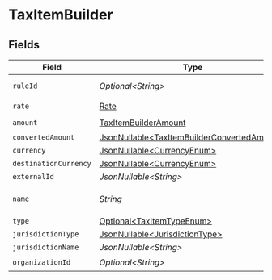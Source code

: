 # TaxItemBuilder


## Fields

| Field                                                                                                    | Type                                                                                                     | Required                                                                                                 | Description                                                                                              |
| -------------------------------------------------------------------------------------------------------- | -------------------------------------------------------------------------------------------------------- | -------------------------------------------------------------------------------------------------------- | -------------------------------------------------------------------------------------------------------- |
| `ruleId`                                                                                                 | *Optional\<String>*                                                                                      | :heavy_minus_sign:                                                                                       | The rule ID of the tax item                                                                              |
| `rate`                                                                                                   | [Rate](../../models/components/Rate.md)                                                                  | :heavy_check_mark:                                                                                       | N/A                                                                                                      |
| `amount`                                                                                                 | [TaxItemBuilderAmount](../../models/components/TaxItemBuilderAmount.md)                                  | :heavy_check_mark:                                                                                       | N/A                                                                                                      |
| `convertedAmount`                                                                                        | [JsonNullable\<TaxItemBuilderConvertedAmount>](../../models/components/TaxItemBuilderConvertedAmount.md) | :heavy_minus_sign:                                                                                       | N/A                                                                                                      |
| `currency`                                                                                               | [JsonNullable\<CurrencyEnum>](../../models/components/CurrencyEnum.md)                                   | :heavy_minus_sign:                                                                                       | N/A                                                                                                      |
| `destinationCurrency`                                                                                    | [JsonNullable\<CurrencyEnum>](../../models/components/CurrencyEnum.md)                                   | :heavy_minus_sign:                                                                                       | N/A                                                                                                      |
| `externalId`                                                                                             | *JsonNullable\<String>*                                                                                  | :heavy_minus_sign:                                                                                       | N/A                                                                                                      |
| `name`                                                                                                   | *String*                                                                                                 | :heavy_check_mark:                                                                                       | Deprecated: use `jurisdiction_type` instead                                                              |
| `type`                                                                                                   | [Optional\<TaxItemTypeEnum>](../../models/components/TaxItemTypeEnum.md)                                 | :heavy_minus_sign:                                                                                       | N/A                                                                                                      |
| `jurisdictionType`                                                                                       | [JsonNullable\<JurisdictionType>](../../models/components/JurisdictionType.md)                           | :heavy_minus_sign:                                                                                       | N/A                                                                                                      |
| `jurisdictionName`                                                                                       | *JsonNullable\<String>*                                                                                  | :heavy_minus_sign:                                                                                       | N/A                                                                                                      |
| `organizationId`                                                                                         | *Optional\<String>*                                                                                      | :heavy_check_mark:                                                                                       | N/A                                                                                                      |